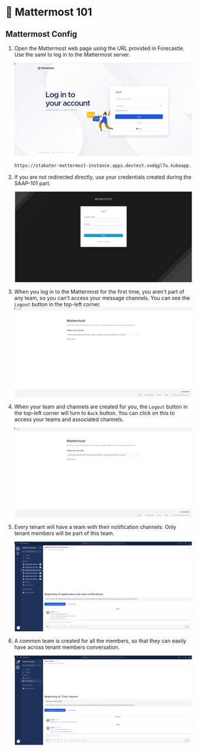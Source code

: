 # 🐓 Mattermost 101

## Mattermost Config 

1. Open the Mattermost web page using the URL provided in Forecastle. Use the saml to log in to the Mattermost server. 

    ![mattermost-home-page](images/mattermost-home-page.png)

    ```bash
    https://stakater-mattermost-instance.apps.devtest.vxdqgl7u.kubeapp.cloud/
    ```

2. If you are not redirected directly, use your credentials created during the SAAP-101 part.

    ![mattermost-saml-login-page](images/mattermost-saml-login-page.png)

3. When you log in to the Mattermost for the first time, you aren't part of any team, so you can't access your message channels. You can see the `Logout` button in the top-left corner.
    ![mattermost-no-team-logout-page](images/mattermost-no-team-logout-page.png)

4. When your team and channels are created for you, the `Logout` button in the top-left corner will turn to `Back` button. You can click on this to access your teams and associated channels.

    ![mattermost-no-team-back-page](images/mattermost-no-team-back-page.png)

5. Every tenant will have a team with their notification channels. Only tenant members will be part of this team.

    ![mattermost-tenant-team-page](images/mattermost-tenant-team-page.png)

6. A common team is created for all the members, so that they can easily have across tenant members conversation.

    ![mattermost-common-team-page](images/mattermost-common-team-page.png)